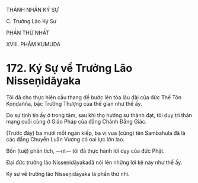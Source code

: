 THÁNH NHÂN KÝ SỰ

C. Trưởng Lão Ký Sự

PHẦN THỨ NHẤT

XVIII. PHẨM KUMUDA

# 172. Ký Sự về Trưởng Lão Nisseṇidāyaka

Tôi đã cho thực hiện cầu thang để bước lên tòa lâu đài của đức Thế Tôn Koṇḍañña, bậc Trưởng Thượng của thế gian như thế ấy.

Do sự tịnh tín ấy ở trong tâm, sau khi thọ hưởng sự thành đạt, tôi duy trì thân mạng cuối cùng ở Giáo Pháp của đấng Chánh Đẳng Giác.

(Trước đây) ba mươi mốt ngàn kiếp, ba vị vua (cùng) tên Sambahula đã là các đấng Chuyển Luân Vương có oai lực lớn lao.

Bốn (tuệ) phân tích, ―nt― tôi đã thực hành lời dạy của đức Phật.

Đại đức trưởng lão Nisseṇidāyakađã nói lên những lời kệ này như thế ấy.

Ký sự về trưởng lão Nisseṇidāyaka là phần thứ nhì.
